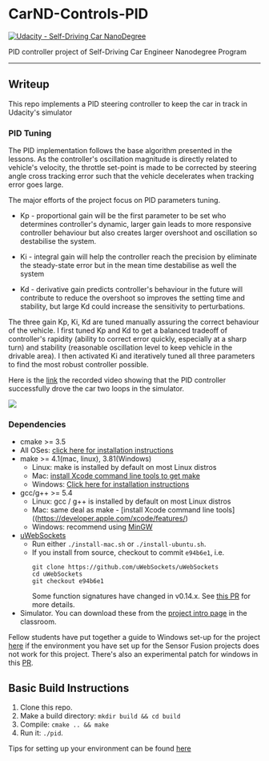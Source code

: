 # CarND-Controls-PID
[![Udacity - Self-Driving Car NanoDegree](https://s3.amazonaws.com/udacity-sdc/github/shield-carnd.svg)](http://www.udacity.com/drive)

PID controller project of Self-Driving Car Engineer Nanodegree Program

---

## Writeup

  This repo implements a PID steering controller to keep the car in track in Udacity's simulator

### PID Tuning

The PID implementation follows the base algorithm presented in the lessons. As the controller's oscillation magnitude is directly related to vehicle's velocity, the throttle set-point is made to be corrected by steering angle cross tracking error such that the vehicle decelerates when tracking error goes large.

  The major efforts of the project focus on PID parameters tuning.

  * Kp - proportional gain will be the first parameter to be set who determines controller's dynamic, larger gain leads to more responsive controller behaviour but also creates larger overshoot and oscillation so destabilise the system.

  * Ki - integral gain will help the controller reach the precision by eliminate the steady-state error but in the mean time destabilise as well the system

  * Kd - derivative gain predicts controller's behaviour in the future will contribute to reduce the overshoot so improves the setting time and stability, but large Kd could increase the sensitivity to perturbations.  

The three gain Kp, Ki, Kd are tuned manually assuring the correct behaviour of the vehicle. I first tuned Kp and Kd to get a balanced tradeoff of controller's rapidity (ability to correct error quickly, especially at a sharp turn) and stability (reasonable oscillation level to keep vehicle in the drivable area). I then activated Ki and iteratively tuned all three parameters to find the most robust controller possible.

Here is the [link](https://youtu.be/MDS1-7wqETM) the recorded video showing that the PID controller successfully drove the car two loops in the simulator.

[![](http://img.youtube.com/vi/MDS1-7wqETM/0.jpg)](http://www.youtube.com/watch?v=MDS1-7wqETM "")




### Dependencies
* cmake >= 3.5
 * All OSes: [click here for installation instructions](https://cmake.org/install/)
* make >= 4.1(mac, linux), 3.81(Windows)
  * Linux: make is installed by default on most Linux distros
  * Mac: [install Xcode command line tools to get make](https://developer.apple.com/xcode/features/)
  * Windows: [Click here for installation instructions](http://gnuwin32.sourceforge.net/packages/make.htm)
* gcc/g++ >= 5.4
  * Linux: gcc / g++ is installed by default on most Linux distros
  * Mac: same deal as make - [install Xcode command line tools]((https://developer.apple.com/xcode/features/)
  * Windows: recommend using [MinGW](http://www.mingw.org/)
* [uWebSockets](https://github.com/uWebSockets/uWebSockets)
  * Run either `./install-mac.sh` or `./install-ubuntu.sh`.
  * If you install from source, checkout to commit `e94b6e1`, i.e.
    ```
    git clone https://github.com/uWebSockets/uWebSockets
    cd uWebSockets
    git checkout e94b6e1
    ```
    Some function signatures have changed in v0.14.x. See [this PR](https://github.com/udacity/CarND-MPC-Project/pull/3) for more details.
* Simulator. You can download these from the [project intro page](https://github.com/udacity/self-driving-car-sim/releases) in the classroom.

Fellow students have put together a guide to Windows set-up for the project [here](https://s3-us-west-1.amazonaws.com/udacity-selfdrivingcar/files/Kidnapped_Vehicle_Windows_Setup.pdf) if the environment you have set up for the Sensor Fusion projects does not work for this project. There's also an experimental patch for windows in this [PR](https://github.com/udacity/CarND-PID-Control-Project/pull/3).

## Basic Build Instructions

1. Clone this repo.
2. Make a build directory: `mkdir build && cd build`
3. Compile: `cmake .. && make`
4. Run it: `./pid`.

Tips for setting up your environment can be found [here](https://classroom.udacity.com/nanodegrees/nd013/parts/40f38239-66b6-46ec-ae68-03afd8a601c8/modules/0949fca6-b379-42af-a919-ee50aa304e6a/lessons/f758c44c-5e40-4e01-93b5-1a82aa4e044f/concepts/23d376c7-0195-4276-bdf0-e02f1f3c665d)
